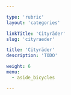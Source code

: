 ```yaml
---

type: 'rubric'
layout: 'categories'

linkTitle: 'Cityräder'
slug: 'cityraeder'

title: 'Cityräder'
description: 'TODO'

weight: 6
menu:
  - aside_bicycles

---
```

